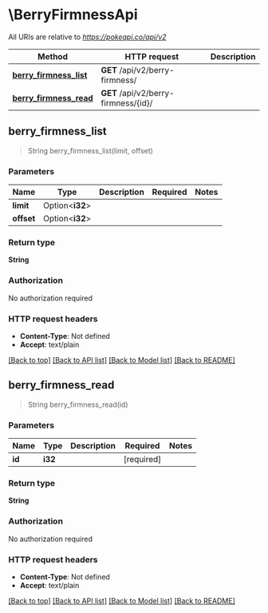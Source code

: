 # \BerryFirmnessApi

All URIs are relative to *https://pokeapi.co/api/v2*

Method | HTTP request | Description
------------- | ------------- | -------------
[**berry_firmness_list**](BerryFirmnessApi.md#berry_firmness_list) | **GET** /api/v2/berry-firmness/ | 
[**berry_firmness_read**](BerryFirmnessApi.md#berry_firmness_read) | **GET** /api/v2/berry-firmness/{id}/ | 



## berry_firmness_list

> String berry_firmness_list(limit, offset)


### Parameters


Name | Type | Description  | Required | Notes
------------- | ------------- | ------------- | ------------- | -------------
**limit** | Option<**i32**> |  |  |
**offset** | Option<**i32**> |  |  |

### Return type

**String**

### Authorization

No authorization required

### HTTP request headers

- **Content-Type**: Not defined
- **Accept**: text/plain

[[Back to top]](#) [[Back to API list]](../README.md#documentation-for-api-endpoints) [[Back to Model list]](../README.md#documentation-for-models) [[Back to README]](../README.md)


## berry_firmness_read

> String berry_firmness_read(id)


### Parameters


Name | Type | Description  | Required | Notes
------------- | ------------- | ------------- | ------------- | -------------
**id** | **i32** |  | [required] |

### Return type

**String**

### Authorization

No authorization required

### HTTP request headers

- **Content-Type**: Not defined
- **Accept**: text/plain

[[Back to top]](#) [[Back to API list]](../README.md#documentation-for-api-endpoints) [[Back to Model list]](../README.md#documentation-for-models) [[Back to README]](../README.md)

